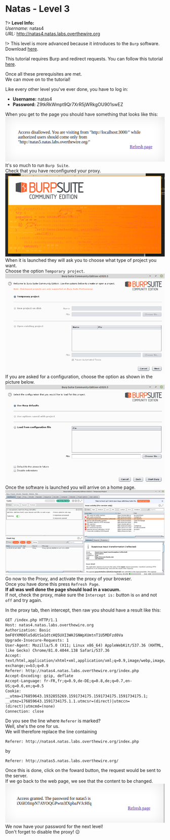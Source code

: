 # Natas - Level 3

?> **Level Info:**<br>*Username:* natas4<br>*URL:* http://natas4.natas.labs.overthewire.org

!> This level is more advanced because it introduces to the `Burp` software. Download [here](https://portswigger.net/burp).

This tutorial requires Burp and redirect requests. You can follow this tutorial [here](https://portswigger.net/burp/documentation/desktop/penetration-testing/configuring-your-browser).

Once all these prerequisites are met.<br>
We can move on to the tutorial!

Like every other level you've ever done, you have to log in:
- **Username:** natas4
- **Password:** Z9tkRkWmpt9Qr7XrR5jWRkgOU901swEZ

When you get to the page you should have something that looks like this:<br>
<img src="./assets/natas/lvl3.png" /><br>
It's so much to run `Burp Suite`.<br>
Check that you have reconfigured your proxy.<br>
<img src="./assets/natas/burp-start.png" /><br>
When it is launched they will ask you to choose what type of project you want.<br>
Choose the option `Temporary project`.<br>
<img src="./assets/natas/burp-project.png" /><br>
If you are asked for a configuration, choose the option as shown in the picture below.<br>
<img src="./assets/natas/burp-config.png" /><br>
Once the software is launched you will arrive on a home page.
<img src="./assets/natas/burp-ui.png" />
Go now to the Proxy, and activate the proxy of your browser.<br>
Once you have done this press `Refresh Page`.<br>
**If all was well done the page should load in a vacuum.**<br>
If not, check the proxy, make sure the `Intercept is:` button is `on` and not `off` and try again.

In the proxy tab, then intercept, then raw you should have a result like this:
```
GET /index.php HTTP/1.1
Host: natas4.natas.labs.overthewire.org
Authorization: Basic bmF0YXM0Olo5dGtSa1dtcHQ5UXI3WHJSNWpXUmtnT1U5MDFzd0Va
Upgrade-Insecure-Requests: 1
User-Agent: Mozilla/5.0 (X11; Linux x86_64) AppleWebKit/537.36 (KHTML, like Gecko) Chrome/81.0.4044.138 Safari/537.36
Accept: text/html,application/xhtml+xml,application/xml;q=0.9,image/webp,image/apng,*/*;q=0.8,application/signed-exchange;v=b3;q=0.9
Referer: http://natas4.natas.labs.overthewire.org/index.php
Accept-Encoding: gzip, deflate
Accept-Language: fr-FR,fr;q=0.9,de-DE;q=0.8,de;q=0.7,en-US;q=0.6,en;q=0.5
Cookie: __utma=176859643.1932855269.1591734175.1591734175.1591734175.1; __utmz=176859643.1591734175.1.1.utmcsr=(direct)|utmccn=(direct)|utmcmd=(none)
Connection: close
```
Do you see the line where `Referer` is marked?<br>
Well, she's the one for us.<br>
We will therefore replace the line containing
```
Referer: http://natas4.natas.labs.overthewire.org/index.php
```
by
```
Referer: http://natas5.natas.labs.overthewire.org/
```
Once this is done, click on the foward button, the request would be sent to the server.<br>
If we go back to the web page, we see that the content to be changed.<br>
<img src="./assets/natas/lvl3-1.png" /><br>
We now have your password for the next level!<br>
Don't forget to disable the proxy! :wink:
